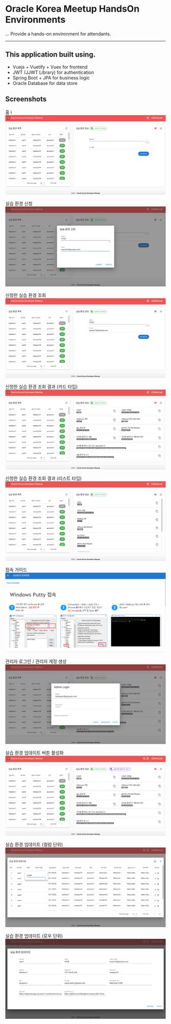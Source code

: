# Oracle Korea Meetup HandsOn Environments
...
Provide a hands-on environment for attendants.

---

## This application built using.

- Vuejs + Vuetify + Vuex for frontend
- JWT (JJWT Library) for authentication
- Spring Boot + JPA for business logic
- Oracle Database for data store

## Screenshots

홈 i
![](images/home.png)

실습 환경 신청
![](images/request_environment.png)

신청한 실습 환경 조회
![](images/search_environment-1.png)

신청한 실습 환경 조회 결과 (카드 타입)
![](images/request_environment-2.png)

신청한 실습 환경 조회 결과 (리스트 타입)
![](images/request_environment-list.png)

접속 가이드
![](images/guides.png)

관리자 로그인 / 관리자 계정 생성
![](images/admin_login.png)

실습 환경 업데이트 버튼 활성화
![](images/env_update_button.png)

실습 환경 업데이트 (컬럼 단위)
![](images/env_column_update.png)

실습 환경 업데이트 (로우 단위)
![](images/env_update_row.png)
